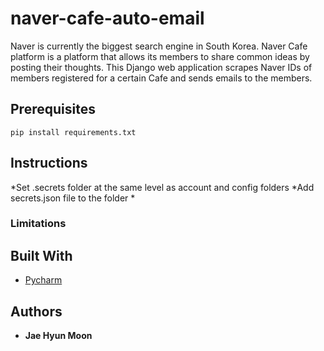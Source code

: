 # naver-cafe-auto-email

Naver is currently the biggest search engine in South Korea. Naver Cafe platform is a platform that allows its members to share common ideas by posting their thoughts. 
This Django web application scrapes Naver IDs of members registered for a certain Cafe and sends emails to the members. 

## Prerequisites 
```
pip install requirements.txt
```

## Instructions

*Set .secrets folder at the same level as account and config folders
*Add secrets.json file to the folder 
*



### Limitations 






## Built With

* [Pycharm](https://www.jetbrains.com/pycharm/) 




## Authors

* **Jae Hyun Moon** 


